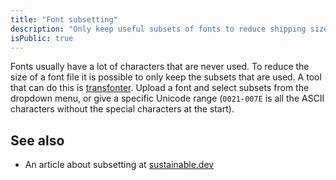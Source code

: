 ```yaml
---
title: "Font subsetting"
description: "Only keep useful subsets of fonts to reduce shipping size"
isPublic: true
---
```


Fonts usually have a lot of characters that are never used. To reduce the size
of a font file it is possible to only keep the subsets that are used. A tool
that can do this is [transfonter](https://transfonter.org/). Upload a font and
select subsets from the dropdown menu, or give a specific Unicode range
(`0021-007E` is all the ASCII characters without the special characters at the
start).

## See also

* An article about subsetting at [sustainable.dev](https://the-sustainable.dev/a-guide-to-subsetting-fonts/)
